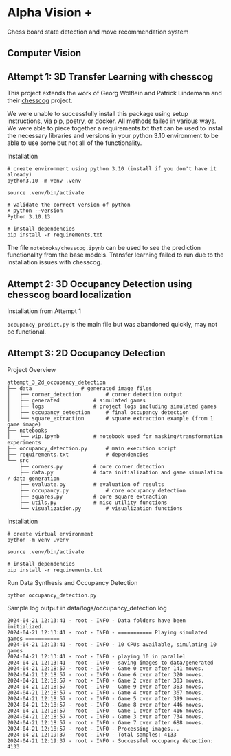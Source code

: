 Alpha Vision +
==============================

Chess board state detection and move recommendation system

Computer Vision
---------------

Attempt 1: 3D Transfer Learning with chesscog
---------------

This project extends the work of Georg Wölflein and Patrick Lindemann and their [chesscog](https://github.com/georg-wolflein/chesscog) project. 

We were unable to successfully install this package using setup instructions, via pip, poetry, or docker. All methods failed in various ways. We were able to piece together a requirements.txt that can be used to install the necessary libraries and versions in your python 3.10 environment to be able to use some but not all of the functionality.

Installation

```
# create environment using python 3.10 (install if you don't have it already)
python3.10 -m venv .venv

source .venv/bin/activate

# validate the correct version of python
✗ python --version        
Python 3.10.13

# install dependencies
pip install -r requirements.txt
```

The file `notebooks/chesscog.ipynb` can be used to see the prediction functionality from the base models. Transfer learning failed to run due to the installation issues with chesscog.

Attempt 2: 3D Occupancy Detection using chesscog board localization
---------------
Installation from Attempt 1

`occupancy_predict.py` is the main file but was abandoned quickly, may not be functional.


Attempt 3: 2D Occupancy Detection
---------------

Project Overview

```
attempt_3_2d_occupancy_detection
├── data				# generated image files
│   ├── corner_detection		# corner detection output
│   ├── generated			# simulated games
│   ├── logs				# project logs including simulated games
│   ├── occupancy_detection		# final occupancy detection
│   └── square_extraction		# square extraction example (from 1 game image)
├── notebooks
│   └── wip.ipynb			# notebook used for masking/transformation experiments
├── occupancy_detection.py		# main execution script
├── requirements.txt			# dependencies
└── src
    ├── corners.py			# core corner detection
    ├── data.py				# data initialization and game simualation / data generation
    ├── evaluate.py			# evaluation of results
    ├── occupancy.py			# core occupancy detection
    ├── squares.py			# core square extraction
    ├── utils.py			# misc utility functions
    └── visualization.py		# visualization functions
```

Installation

```
# create virtual environment
python -m venv .venv

source .venv/bin/activate

# install dependencies
pip install -r requirements.txt
```

Run Data Synthesis and Occupancy Detection

```
python occupancy_detection.py
```

Sample log output in data/logs/occupancy_detection.log

```
2024-04-21 12:13:41 - root - INFO - Data folders have been initialized.
2024-04-21 12:13:41 - root - INFO - =========== Playing simulated games ===========
2024-04-21 12:13:41 - root - INFO - 10 CPUs available, simulating 10 games
2024-04-21 12:13:41 - root - INFO - playing 10 in parallel
2024-04-21 12:13:41 - root - INFO - saving images to data/generated
2024-04-21 12:18:57 - root - INFO - Game 0 over after 141 moves.
2024-04-21 12:18:57 - root - INFO - Game 6 over after 320 moves.
2024-04-21 12:18:57 - root - INFO - Game 2 over after 303 moves.
2024-04-21 12:18:57 - root - INFO - Game 9 over after 363 moves.
2024-04-21 12:18:57 - root - INFO - Game 4 over after 367 moves.
2024-04-21 12:18:57 - root - INFO - Game 5 over after 399 moves.
2024-04-21 12:18:57 - root - INFO - Game 8 over after 446 moves.
2024-04-21 12:18:57 - root - INFO - Game 1 over after 416 moves.
2024-04-21 12:18:57 - root - INFO - Game 3 over after 734 moves.
2024-04-21 12:18:57 - root - INFO - Game 7 over after 688 moves.
2024-04-21 12:18:57 - root - INFO - Processing images...
2024-04-21 12:19:37 - root - INFO - Total samples: 4133
2024-04-21 12:19:37 - root - INFO - Successful occupancy detection: 4133
```


